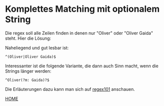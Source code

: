 # Komplettes Matching mit optionalem String

Die regex soll alle Zeilen finden in denen nur "Oliver" oder "Oliver Gaida" steht. Hier die Lösung:

Naheliegend und gut lesbar ist:

```regex
^(Oliver|Oliver Gaida)$
```

Interessanter ist die folgende Variante, die dann auch Sinn macht, wenn die Strings länger werden:

```regex
^Oliver(?m: Gaida)?$
```

Die Erläuterungen dazu kann man sich auf [regex101](https://regex101.com/) anschauen.

[HOME](./)
